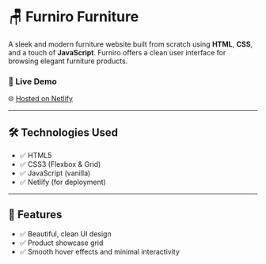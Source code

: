 # 🪑 Furniro Furniture

A sleek and modern furniture website built from scratch using **HTML**, **CSS**, and a touch of **JavaScript**. Furniro offers a clean user interface for browsing elegant furniture products.

### 🔗 Live Demo
🌐 [Hosted on Netlify](https://furnirofurniture.netlify.app/)

---

## 🛠️ Technologies Used

- ✅ HTML5
- ✅ CSS3 (Flexbox & Grid)
- ✅ JavaScript (vanilla)
- ✅ Netlify (for deployment)

---

## 🎯 Features

- ✅ Beautiful, clean UI design
- ✅ Product showcase grid
- ✅ Smooth hover effects and minimal interactivity

